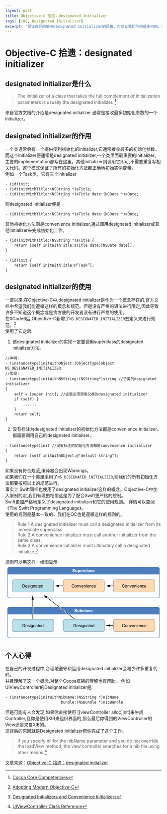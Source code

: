 ```yaml
---
layout: post
title: Objective-C 拾遗：Designated Initializer
tags: [iOS, Designated Initializer]
excerpt: '保证良好的编写Designated Initializer的风格，可以让我们节约很多时间，同时，可以有效的规避一些潜藏的Bug'
---
```


# Objective-C 拾遗：designated initializer #

## designated initializer是什么 ##

> The initializer of a class that takes the full complement of initialization parameters is usually the designated initializer. [^1]

来自官方文档的介绍是designated initializer 通常是接收最多初始化参数的一个initializer。

## designated initializer的作用 ##

一个类通常会有一个提供便利初始化的initializer,它通常接收最多的初始化参数。而这个initializer便通常是designated initializer,一个类里面最重要的initializer。主要的implementation都写在这里。其他initializer则调用它即可,不需要重复写相关代码。这个模式保证了所有的初始化方法都正确地初始实例变量。  
例如一个Task类，它有三个initializer

```objc
- (id)init;
- (id)initWithTitle:(NSString *)aTitle;
- (id)initWithTitle:(NSString *)aTitle date:(NSDate *)aDate;
```
则designated initializer便是

```objc
- (id)initWithTitle:(NSString *)aTitle date:(NSDate *)aDate;
```
其他初始化方法则是convenience initializer,通过调用designated initializer或其他initializer来完成初始化工作。

```objc
- (id)initWithTitle:(NSString *)aTitle {
    return [self initWithTitle:aTitle date:[NSDate date]];
}

- (id)init {
    return [self initWithTitle:@”Task”];
}
```

## designated initializer的使用 ##

一直以来,在Objective-C中,designated initializer是作为一个概念存在的,官方文档中希望我们能遵循这样的概念和规范。但是没有严格的语法进行限定,因此导致许多不知道这个概念或是贪方便的开发者没有进行严格的使用。  
在XCode6后,Objective-C新增了`NS_DESIGNATED_INITIALIZER`宏定义来进行规范。[^2]  
使用了它之后:

1. 该designated initializer的实现一定要调用superclass的designated initializer方法。

```objc
//声明：
- (instancetype)initWithObject:(ObjectType)object NS_DESIGNATED_INITIALIZER;
//实现：
- (instancetype)initWithNSString:(NSString*)string //子类的designated initializer
{   
    self = [super init]; //这里必须调用父类的designated initializer
    if (self) {
        ......
    }
    return self;
}
```
    
2. 没有标注为designated initializer的初始化方法都是convenience initializer。都需要调用自己的designated initializer。  

```objc
- (instancetype)init //没有标注的初始化方法都是convenience initializer
{   
	return [self initWithObject:@"default string"];
}
```

如果没有符合规范,编译器会出现Warnings。  
如果我们在一个类里采用了`NS_DESIGNATED_INITIALIZER`,则我们的所有初始化方法都要按照以上的规范进行。  
事实上 Swift同样也使用了designated initializer这样的概念。Objective-C中加入限制的宏,我们有理由相信这是为了配合Swift更严格的控制。  
Swift更加严格地定义了designated initializer和它的使用规则。 详情可以查阅《The Swift Programming Language》。  
使用的规则是基本一致的，我们在OC也是遵循这样的规则的。
> Rule 1 A designated initializer must call a designated initializer from its immediate superclass.  
>Rule 2 A convenience initializer must call another initializer from the same class.  
>Rule 3 A convenience initializer must ultimately call a designated initialize.[^3]  

规则可以用这样一幅图显示:
![图一](/assets/posts/DesignatedInitializer/图一.png)

## 个人心得 ##

在自己的开发过程中,合理地遵守和运用designated initializer会减少许多重复代码。  
并且理解了这一个概念,对整个Cocoa框架的理解也有帮助。 例如UIViewController的Designated initializer是:

```objc
- (instancetype)initWithNibName:(NSString *)nibName
                         bundle:(NSBundle *)nibBundle
```
但是可能有人会发现,如果你直接使用 [[viewController alloc]init]来生成Controller,且你是使用XIB来组织界面的,那么最后你得到的ViewController的View还是来自XIB的。  
这背后的原因就是Designated initializer帮你完成了这个工作。
> If you specify nil for the nibName parameter and you do not override the loadView method, the view controller searches for a nib file using other means.[^4]


[^1]: [Cocoa Core Competencies](https://developer.apple.com/library/ios/documentation/General/Conceptual/DevPedia-CocoaCore/MultipleInitializers.html)  
[^2]: [Adopting Modern Objective-C](https://developer.apple.com/library/ios/releasenotes/ObjectiveC/ModernizationObjC/AdoptingModernObjective-C/AdoptingModernObjective-C.html)  
[^3]: [ Designated Initializers and Convenience Initializers](https://developer.apple.com/library/ios/documentation/Swift/Conceptual/Swift_Programming_Language/Initialization.html#//apple_ref/doc/uid/TP40014097-CH18-ID222)
[^4]: [UIViewController Class Reference](https://developer.apple.com/library/ios/documentation/UIKit/Reference/UIViewController_Class/index.html#//apple_ref/occ/instp/UIViewController/nibName)


文章来源：[Objective-C 拾遗：designated initializer](https://github.com/100mango/zen/blob/master/Objective-C%20%E6%8B%BE%E9%81%97%EF%BC%9Adesignated%20initializer/Objective-C%20%E6%8B%BE%E9%81%97%EF%BC%9Adesignated%20initializer.md)
